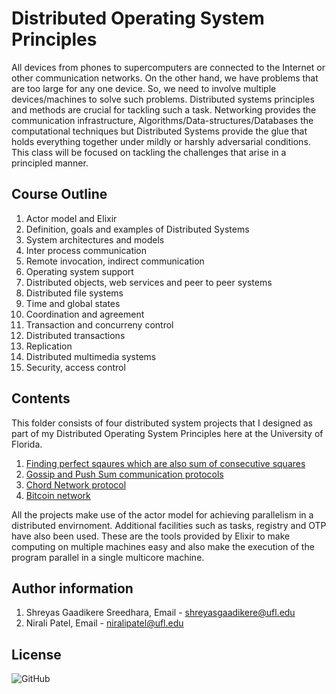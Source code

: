# Distributed Operating System Principles

All devices from phones to supercomputers are connected to the Internet or other communication networks. On the other hand, we have problems that are too large for any one device. So, we need to involve multiple devices/machines to solve such problems. Distributed systems principles and methods are crucial for tackling such a task. Networking provides the communication infrastructure, Algorithms/Data-structures/Databases the computational techniques but Distributed Systems provide the glue that holds everything together under mildly or harshly adversarial conditions. This class will be focused on tackling the challenges that arise in a principled manner.

## Course Outline

1. Actor model and Elixir
2. Definition, goals and examples of Distributed Systems
3. System architectures and models
4. Inter process communication
5. Remote invocation, indirect communication
6. Operating system support
7. Distributed objects, web services and peer to peer systems
8. Distributed file systems
9. Time and global states
10. Coordination and agreement
11. Transaction and concurreny control
12. Distributed transactions
13. Replication
14. Distributed multimedia systems 
15. Security, access control

## Contents

This folder consists of four distributed system projects that I designed as part of my Distributed Operating System Principles here at the University of Florida. 
1. [Finding perfect sqaures which are also sum of consecutive squares](Project1)
2. [Gossip and Push Sum communication protocols](Project2)
3. [Chord Network protocol](Project3)
4. [Bitcoin network](Project4)

All the projects make use of the actor model for achieving parallelism in a distributed envirnoment. Additional facilities such as tasks, registry and OTP have also been used. These are the tools provided by Elixir to make computing on multiple machines easy and also make the execution of the program parallel in a single multicore machine.

## Author information

1. Shreyas Gaadikere Sreedhara, Email - shreyasgaadikere@ufl.edu
2. Nirali Patel, Email - niralipatel@ufl.edu

## License

![GitHub](https://img.shields.io/github/license/Shreyassreedhara/Distributed-Operating-System-Principles?logo=GitHub)

